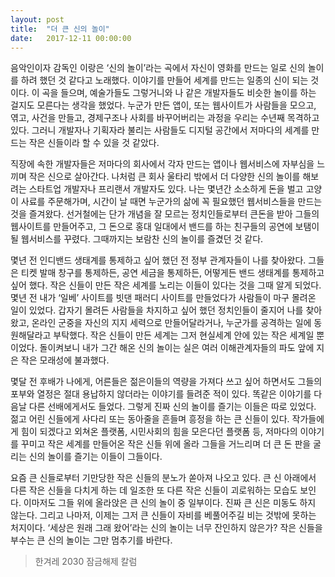```yaml
---
layout: post
title:  "더 큰 신의 놀이"
date:   2017-12-11 00:00:00
---
```


음악인이자 감독인 이랑은 ‘신의 놀이’라는 곡에서 자신이 영화를 만드는 일로 신의 놀이를 하려 했던 것 같다고 노래했다. 이야기를 만들어 세계를 만드는 일종의 신이 되는 것이다. 이 곡을 들으며, 예술가들도 그렇거니와 나 같은 개발자들도 비슷한 놀이를 하는 걸지도 모른다는 생각을 했었다. 누군가 만든 앱이, 또는 웹사이트가 사람들을 모으고, 엮고, 사건을 만들고, 경제구조나 사회를 바꾸어버리는 과정을 우리는 수년째 목격하고 있다. 그러니 개발자나 기획자라 불리는 사람들도 디지털 공간에서 저마다의 세계를 만드는 작은 신들이라 할 수 있을 것 같았다.

직장에 속한 개발자들은 저마다의 회사에서 각자 만드는 앱이나 웹서비스에 자부심을 느끼며 작은 신으로 살아간다. 나처럼 큰 회사 울타리 밖에서 더 다양한 신의 놀이를 해보려는 스타트업 개발자나 프리랜서 개발자도 있다. 나는 몇년간 소소하게 돈을 벌고 고양이 사료를 주문해가며, 시간이 날 때면 누군가의 삶에 꼭 필요했던 웹서비스들을 만드는 것을 즐겨왔다. 선거철에는 단가 개념을 잘 모르는 정치인들로부터 큰돈을 받아 그들의 웹사이트를 만들어주고, 그 돈으로 홍대 일대에서 밴드를 하는 친구들의 공연에 보탬이 될 웹서비스를 꾸렸다. 그때까지는 보람찬 신의 놀이를 즐겼던 것 같다.

몇년 전 인디밴드 생태계를 통제하고 싶어 했던 전 정부 관계자들이 나를 찾아왔다. 그들은 티켓 발매 창구를 통제하든, 공연 세금을 통제하든, 어떻게든 밴드 생태계를 통제하고 싶어 했다. 작은 신들이 만든 작은 세계를 노리는 이들이 있다는 것을 그때 알게 되었다. 몇년 전 내가 ‘일베’ 사이트를 빗댄 패러디 사이트를 만들었다가 사람들이 마구 몰려온 일이 있었다. 갑자기 몰려든 사람들을 차지하고 싶어 했던 정치인들이 줄지어 나를 찾아왔고, 온라인 군중을 자신의 지지 세력으로 만들어달라거나, 누군가를 공격하는 일에 동원해달라고 부탁했다. 작은 신들이 만든 세계는 그저 현실세계 안에 있는 작은 세계일 뿐이었다. 돌이켜보니 내가 그간 해온 신의 놀이는 실은 여러 이해관계자들의 파도 앞에 지은 작은 모래성에 불과했다.

몇달 전 후배가 나에게, 어른들은 젊은이들의 역량을 가져다 쓰고 싶어 하면서도 그들의 포부와 열정은 절대 용납하지 않더라는 이야기를 들려준 적이 있다. 똑같은 이야기를 다음날 다른 선배에게서도 들었다. 그렇게 진짜 신의 놀이를 즐기는 이들은 따로 있었다. 젊고 어린 신들에게 사다리 또는 동아줄을 흔들며 흥정을 하는 큰 신들이 있다. 작가들에게 힘이 되겠다고 외쳐온 플랫폼, 시민사회의 힘을 모은다던 플랫폼 등, 저마다의 이야기를 꾸미고 작은 세계를 만들어온 작은 신들 위에 올라 그들을 거느리며 더 큰 돈 판을 굴리는 신의 놀이를 즐기는 이들이 그들이다.

요즘 큰 신들로부터 기만당한 작은 신들의 분노가 쏟아져 나오고 있다. 큰 신 아래에서 다른 작은 신들을 다치게 하는 데 일조한 또 다른 작은 신들이 괴로워하는 모습도 보인다. 이마저도 그들 위에 올라앉은 큰 신의 놀이 중 일부이다. 진짜 큰 신은 미동도 하지 않는다. 그리고 나마저, 이제는 그저 큰 신들이 자비를 베풀어주길 비는 것밖에 못하는 처지이다. ‘세상은 원래 그래 왔어’라는 신의 놀이는 너무 잔인하지 않은가? 작은 신들을 부수는 큰 신의 놀이는 그만 멈추기를 바란다.

> 한겨레 2030 잠금해제 칼럼
